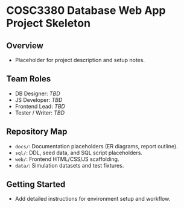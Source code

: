 # COSC3380 Database Web App Project Skeleton

## Overview
- Placeholder for project description and setup notes.

## Team Roles
- DB Designer: _TBD_
- JS Developer: _TBD_
- Frontend Lead: _TBD_
- Tester / Writer: _TBD_

## Repository Map
- `docs/`: Documentation placeholders (ER diagrams, report outline).
- `sql/`: DDL, seed data, and SQL script placeholders.
- `web/`: Frontend HTML/CSS/JS scaffolding.
- `data/`: Simulation datasets and test fixtures.

## Getting Started
- Add detailed instructions for environment setup and workflow.

